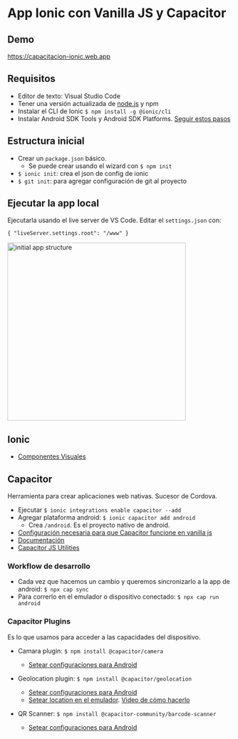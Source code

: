 # App Ionic con Vanilla JS y Capacitor

## Demo
https://capacitacion-ionic.web.app

## Requisitos
- Editor de texto: Visual Studio Code
- Tener una versión actualizada de [node.js](https://nodejs.org/en/) y npm
- Instalar el CLI de Ionic
`$ npm install -g @ionic/cli`
- Instalar Android SDK Tools y Android SDK Platforms. [Seguir estos pasos](https://capacitorjs.com/docs/getting-started/environment-setup#android-sdk)


## Estructura inicial
- Crear un `package.json` básico.
    - Se puede crear usando el wizard con `$ npm init`
- `$ ionic init`: crea el json de config de ionic
- `$ git init`: para agregar configuración de git al proyecto


## Ejecutar la app local
Ejecutarla usando el live server de VS Code. Editar el `settings.json` con:

`{
    "liveServer.settings.root": "/www"
}`

<img src="https://drive.google.com/uc?id=1rgGJBUnotXfHwk2BX6qLeUhBKCrh7VDC" alt="initial app structure" width="400"/>

## Ionic
- [Componentes Visuales](https://ionicframework.com/docs/components)

## Capacitor
Herramienta para crear aplicaciones web nativas. Sucesor de Cordova.

- Ejecutar `$ ionic integrations enable capacitor --add`
- Agregar plataforma android: `$ ionic capacitor add android`
    - Crea `/android`. Es el proyecto nativo de android.
- [Configuración necesaria para que Capacitor funcione en vanilla js](https://capacitorjs.com/docs/web#using-capacitor-as-a-script-include)
- [Documentación](https://capacitorjs.com/docs/getting-started)
- [Capacitor JS Utilities](https://capacitorjs.com/docs/basics/utilities)

### Workflow de desarrollo
- Cada vez que hacemos un cambio y queremos sincronizarlo a la app de android: `$ npx cap sync`
- Para correrlo en el emulador o dispositivo conectado: `$ npx cap run android`

### Capacitor Plugins 
Es lo que usamos para acceder a las capacidades del dispositivo.


- Camara plugin: `$ npm install @capacitor/camera `
    - [Setear configuraciones para Android](https://capacitorjs.com/docs/apis/camera#android)

- Geolocation plugin: `$ npm install @capacitor/geolocation`
    - [Setear configuraciones para Android](https://capacitorjs.com/docs/apis/geolocation#android) 
    - [Setear location en el emulador](https://developer.android.com/studio/run/emulator). [Video de cómo hacerlo](https://drive.google.com/file/d/1iLB5zil862iz_wRLZ_WglZwZovaomhyN/view?usp=sharing)   

- QR Scanner: `$ npm install @capacitor-community/barcode-scanner`
    - [Setear configuraciones para Android](https://github.com/capacitor-community/barcode-scanner#android)

